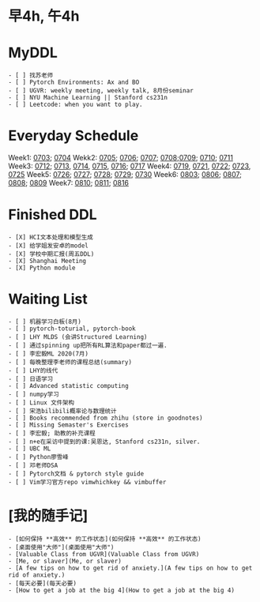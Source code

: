# 早4h, 午4h
# MyDDL
    - [ ] 找苏老师
    - [ ] Pytorch Environments: Ax and BO
    - [ ] UGVR: weekly meeting, weekly talk, 8月份seminar 
    - [ ] NYU Machine Learning || Stanford cs231n
    - [ ] Leetcode: when you want to play.



# Everyday Schedule
Week1: [0703](0703); [0704](0704)
Wekk2: [0705](0705); [0706](0706); [0707](0707); [0708](0708);[0709](0709); [0710](0710); [0711](0711)
Week3: [0712](0712); [0713](0713), [0714](0714), [0715](0715), [0716](0716); [0717](0717)
Week4: [0719](0719), [0721](0721), [0722](0722); [0723](0723), [0725](0725)
Week5: [0726](0726); [0727](0727); [0728](0728); [0729](0729); [0730](0730)
Week6: [0803](0803); [0806](0806); [0807](0807); [0808](0808); [0809](0809)
Week7: [0810](0810); [0811](0811); [0816](0816)
# Finished DDL
    - [X] HCI文本处理和模型生成
    - [X] 给学姐发安卓的model
    - [X] 学校中期汇报(周五DDL)
    - [X] Shanghai Meeting
    - [X] Python module

# Waiting List
    - [ ] 机器学习白板(8月)
    - [ ] pytorch-toturial, pytorch-book
    - [ ] LHY MLDS (会讲Structured Learning)
    - [ ] 通过spinning up把所有RL算法和paper都过一遍.
    - [ ] 李宏毅ML 2020(7月)
    - [ ] 每晚整理李老师的课程总结(summary)
    - [ ] LHY的线代
    - [ ] 日语学习
    - [ ] Advanced statistic computing
    - [ ] numpy学习
    - [ ] Linux 文件架构
    - [ ] 宋浩bilibili概率论与数理统计
    - [ ] Books recommended from zhihu (store in goodnotes)
    - [ ] Missing Semaster's Exercises
    - [ ] 李宏毅; 助教的补充课程
    - [ ] n+e在采访中提到的课:吴恩达, Stanford cs231n, silver.
    - [ ] UBC ML
    - [ ] Python廖雪峰
    - [ ] 邓老师DSA
    - [ ] Pytorch文档 & pytorch style guide
    - [ ] Vim学习官方repo vimwhichkey && vimbuffer

# [我的随手记]
    - [如何保持 **高效** 的工作状态](如何保持 **高效** 的工作状态)
    - [桌面使用"大师"](桌面使用"大师")
    - [Valuable Class from UGVR](Valuable Class from UGVR)
    - [Me, or slaver](Me, or slaver) 
    - [A few tips on how to get rid of anxiety.](A few tips on how to get rid of anxiety.)
    - [每天必要](每天必要)
    - [How to get a job at the big 4](How to get a job at the big 4)




